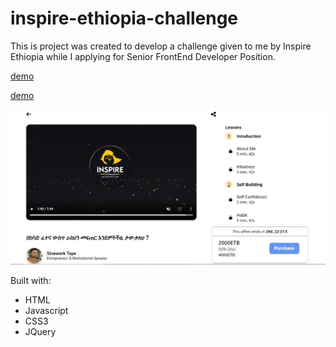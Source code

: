 # inspire-ethiopia-challenge

This is project was created to develop a challenge given to me by Inspire Ethiopia while I applying for Senior FrontEnd Developer Position.
<html>
<body>
<a target="_blank" href="https://inspire-ethiopia-challenge.vercel.app/">demo</a>
<body>
</html>

[demo](https://inspire-ethiopia-challenge.vercel.app/)

![Design](https://raw.githubusercontent.com/drjseifu1991/inspire-ethiopia-challenge/master/asset/design-for-desktop-mode.png)

Built with:

- HTML
- Javascript
- CSS3
- JQuery
